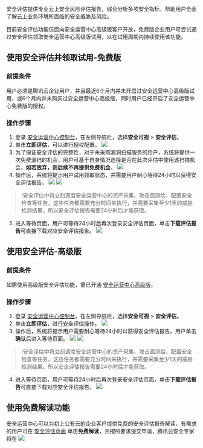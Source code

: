 安全评估提供专业云上安全风险评估报告，综合分析多项安全指标，帮助用户全面了解云上业务环境所面临的安全威胁及风险。

目前安全评估功能仅面向安全运营中心高级版客户开放，免费版企业用户可尝试通过安全评估领取安全运营中心高级版试用，以在试用周期内持续使用该功能。



## 使用安全评估并领取试用-免费版
### 前提条件
用户必须是腾讯云企业用户，并且最近6个月内并未开启过安全运营中心高级版试用，或6个月内并未购买过安全运营中心高级版，同时用户已经开启了安全运营中心免费版的授权。

### 操作步骤
1. 登录 [安全运营中心控制台](https://console.cloud.tencent.com/ssav2/safereport)，在左侧导航栏，选择**安全可视** > **安全评估**。
2. 单击**立即评估**，可以进行授权配置。
![](https://qcloudimg.tencent-cloud.cn/raw/e0070836dbbdfd959023637684fbb31b.png)
3. 为了保证安全评估的完整性，对于未采购漏洞扫描服务的用户，系统将提供一次免费漏扫的机会，用户可基于自身情况选择是否在此次评估中使用该扫描机会。**如若放弃，则后续不再提供免费机会**。
![](https://qcloudimg.tencent-cloud.cn/raw/5fb61a5cffedc29772740814ff9387b5.png)
4. 操作后，系统将提示用户试用领取状态，并需要用户耐心等待24小时以获得安全评估报告。
![](https://qcloudimg.tencent-cloud.cn/raw/216b5fc5178813525cf27880b695dd7d.png)
![](https://qcloudimg.tencent-cloud.cn/raw/13a74edbde4adce769d39b7f3c504371.png)
>!安全评估中将立刻调度安全运营中心的资产采集、攻击面测绘、配置安全检查等任务，这些任务都需要充分时间来执行，并需要采集至少1天的威胁检测结果。所以安全评估报告需要24小时后才能获取。
>
5. 进入等待页面，用户可等待24小时后再次登录安全评估页面，单击**下载评估报告**可直接下载对应安全评估报告。
![](https://qcloudimg.tencent-cloud.cn/raw/d298b91b1334d804881eab9401f25d17.png)

## 使用安全评估-高级版
### 前提条件
如需使用高级版安全评估功能，需已开通 [安全运营中心高级版](https://buy.cloud.tencent.com/soc)。

### 操作步骤
1. 登录 [安全运营中心控制台](https://console.cloud.tencent.com/ssav2/safereport)，在左侧导航栏，选择**安全可视** > **安全评估**。
2. 单击**立即评估**，进行安全评估操作。
![](https://qcloudimg.tencent-cloud.cn/raw/23a4888b5b4f70854b26a2ae81aabb58.png)
3. 操作后，系统将提示用户需要耐心等待24小时以获得安全评估报告。用户单击**确认**后进入等待页面。
![](https://qcloudimg.tencent-cloud.cn/raw/1ef1f2fd469888b28fd6e6b0d27df683.png)
![](https://qcloudimg.tencent-cloud.cn/raw/cbd3bc6106b882fa460f365a83ecd95a.png)
>!安全评估中将立刻调度安全运营中心的资产采集、攻击面测绘、配置安全检查等任务，这些任务都需要充分时间来执行，并需要采集至少1天的威胁检测结果。所以安全评估报告需要24小时后才能获取。
4. 进入等待页面，用户可等待24小时后再次登录安全评估页面，单击**下载评估报告**可直接下载对应安全评估报告。
![](https://qcloudimg.tencent-cloud.cn/raw/d298b91b1334d804881eab9401f25d17.png)


## 使用免费解读功能
安全运营中心可以为初上公有云的企业客户提供免费的安全评估报告解读，有需求的用户可在 [安全评估页面](https://console.cloud.tencent.com/ssav2/safereport) 单击**免费解读**，并按照要求提交申请，腾讯云安全专家将在
![](https://qcloudimg.tencent-cloud.cn/raw/449222ec4f762d2b44083fb8501241a1.png)
